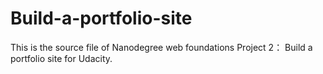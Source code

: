 # Build-a-portfolio-site
This is the source file of Nanodegree web foundations Project 2： Build a portfolio site for Udacity.
